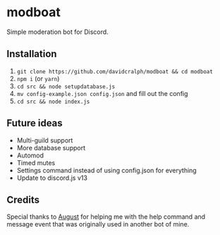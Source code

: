 # modboat
Simple moderation bot for Discord.

## Installation
1. ``git clone https://github.com/davidcralph/modboat && cd modboat``
2. ``npm i`` (or ``yarn``)
3. ``cd src && node setupdatabase.js``
4. ``mv config-example.json config.json`` and fill out the config
4. ``cd src && node index.js``

## Future ideas
* Multi-guild support
* More database support
* Automod
* Timed mutes
* Settings command instead of using config.json for everything
* Update to discord.js v13

## Credits
Special thanks to [August](https://github.com/auguwu) for helping me with the help command and message event that was originally used in another bot of mine.
